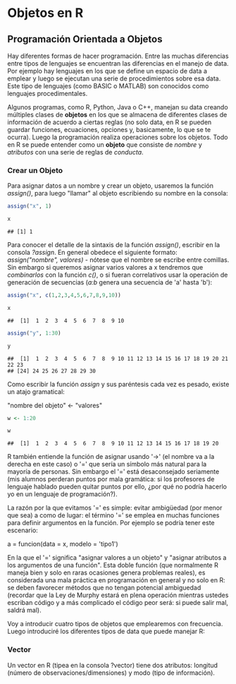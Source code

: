 Objetos en R
================

Programación Orientada a Objetos
--------------------------------

Hay diferentes formas de hacer programación. Entre las muchas diferencias entre tipos de lenguajes se encuentran las diferencias en el manejo de data. Por ejemplo hay lenguajes en los que se define un espacio de data a emplear y luego se ejecutan una serie de procedimientos sobre esa data. Este tipo de lenguajes (como BASIC o MATLAB) son conocidos como lenguajes procedimentales.

Algunos programas, como R, Python, Java o C++, manejan su data creando múltiples clases de **objetos** en los que se almacena de diferentes clases de información de acuerdo a ciertas reglas (no solo data, en R se pueden guardar funciones, ecuaciones, opciones y, basicamente, lo que se te ocurra). Luego la programación realiza operaciones sobre los objetos. Todo en R se puede entender como un **objeto** que consiste de *nombre* y *atributos* con una serie de reglas de *conducta*.

### Crear un Objeto

Para asignar datos a un nombre y crear un objeto, usaremos la función *assign()*, para luego "llamar" al objeto escribiendo su nombre en la consola:

``` r
assign("x", 1)

x
```

    ## [1] 1

Para conocer el detalle de la sintaxis de la función *assign()*, escribir en la consola *?assign*. En general obedece el siguiente formato: *assign("nombre", valores)* - nótese que el nombre se escribe entre comillas. Sin embargo si queremos asignar varios valores a x tendremos que *combinarlos* con la función *c()*, o si fueran correlativos usar la operación de generación de secuencias (*a:b* genera una secuencia de 'a' hasta 'b'):

``` r
assign("x", c(1,2,3,4,5,6,7,8,9,10))

x
```

    ##  [1]  1  2  3  4  5  6  7  8  9 10

``` r
assign("y", 1:30)

y
```

    ##  [1]  1  2  3  4  5  6  7  8  9 10 11 12 13 14 15 16 17 18 19 20 21 22 23
    ## [24] 24 25 26 27 28 29 30

Como escribir la función *assign* y sus paréntesis cada vez es pesado, existe un atajo gramatical:

"nombre del objeto" &lt;- "valores"

``` r
w <- 1:20

w
```

    ##  [1]  1  2  3  4  5  6  7  8  9 10 11 12 13 14 15 16 17 18 19 20

R también entiende la función de asignar usando '-&gt;' (el nombre va a la derecha en este caso) o '=' que sería un símbolo más natural para la mayoría de personas. Sin embargo el '=' está desaconsejado seriamente (mis alumnos perderan puntos por mala gramática: si los profesores de lenguaje hablado pueden quitar puntos por ello, ¿por qué no podría hacerlo yo en un lenguaje de programación?).

La razón por la que evitamos '=' es simple: evitar ambigüedad (por menor que sea) a como de lugar: el término '=' se emplea en muchas funciones para definir argumentos en la función. Por ejemplo se podría tener este escenario:

a = funcion(data = x, modelo = 'tipo1')

En la que el '=' significa "asignar valores a un objeto" y "asignar atributos a los argumentos de una función". Esta doble función (que normalmente R maneja bien y solo en raras ocasiones genera problemas reales), es considerada una mala práctica en programación en general y no solo en R: se deben favorecer métodos que no tengan potencial ambiguedad (recordar que la Ley de Murphy estará en plena operación mientras ustedes escriban código y a más complicado el código peor será: si puede salir mal, saldrá mal).

Voy a introducir cuatro tipos de objetos que emplearemos con frecuencia. Luego introduciré los diferentes tipos de data que puede manejar R:

### Vector

Un vector en R (tipea en la consola ?vector) tiene dos atributos: longitud (número de observaciones/dimensiones) y modo (tipo de información).
